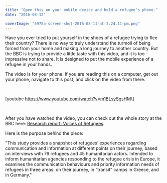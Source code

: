 ```yaml
---
title: "Open this on your mobile device and hold a refugee's phone."
date: "2016-08-12"

coverImage: "5978a-screen-shot-2016-08-11-at-3.24.11-pm.png"
---
```


Have you ever tried to put yourself in the shoes of a refugee trying to flee their country? There is no way to truly understand the turmoil of being forced from your home and making a long journey to another country. But the BBC is trying to provide a little taste with this video, and it is too impressive not to share. It is designed to put the mobile experience of a refugee in your hands.

The video is for your phone. If you are reading this on a computer, get out your phone, navigate to this post, and click on the video from there.

 

\[youtube https://www.youtube.com/watch?v=m1BLsySgsHM\]

 

After you have watched the video, you can check out the whole story at the BBC here: [Research report: Voices of Refugees](http://www.bbc.co.uk/mediaaction/publications-and-resources/research/reports/voices-of-refugees).

Here is the purpose behind the piece:

"This study provides a snapshot of refugees’ experiences regarding communication and information at different points on their journey, based on interviews with 79 refugees and 45 humanitarian actors. Intended to inform humanitarian agencies responding to the refugee crisis in Europe, it examines the communication behaviours and priority information needs of refugees in three areas: on their journey, in “transit” camps in Greece, and in Germany."
